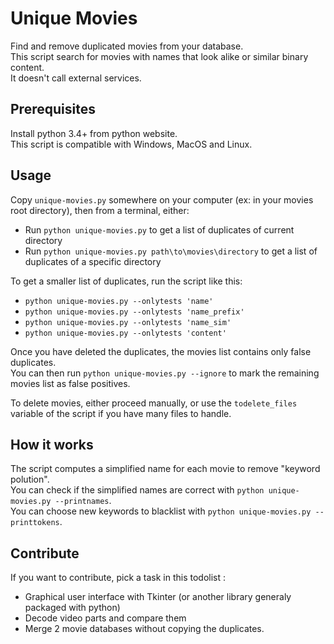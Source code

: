 # Unique Movies
Find and remove duplicated movies from your database.  
This script search for movies with names that look alike or similar binary content.  
It doesn't call external services.

## Prerequisites
Install python 3.4+ from python website.  
This script is compatible with Windows, MacOS and Linux.

## Usage
Copy `unique-movies.py` somewhere on your computer (ex: in your movies root directory), then from a terminal, either:
* Run `python unique-movies.py` to get a list of duplicates of current directory
* Run `python unique-movies.py path\to\movies\directory` to get a list of duplicates of a specific directory

To get a smaller list of duplicates, run the script like this: 
  * `python unique-movies.py --onlytests 'name'`
  * `python unique-movies.py --onlytests 'name_prefix'`
  * `python unique-movies.py --onlytests 'name_sim'`
  * `python unique-movies.py --onlytests 'content'`

Once you have deleted the duplicates, the movies list contains only false duplicates.  
You can then run `python unique-movies.py --ignore` to mark the remaining movies list as false positives.

To delete movies, either proceed manually, or use the `todelete_files` variable of the script if you have many files to handle.

## How it works

The script computes a simplified name for each movie to remove "keyword polution".  
You can check if the simplified names are correct with `python unique-movies.py --printnames`.  
You can choose new keywords to blacklist with `python unique-movies.py --printtokens`.

## Contribute

If you want to contribute, pick a task in this todolist : 
* Graphical user interface with Tkinter (or another library generaly packaged with python)
* Decode video parts and compare them
* Merge 2 movie databases without copying the duplicates.
